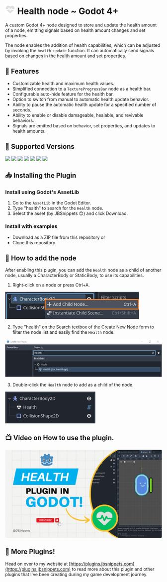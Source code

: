 # <img src="https://raw.githubusercontent.com/JBSnippets/godot4-health/main/jbs_health_node_128.png" width="32" height="32" /> Health node ~ Godot 4+
A custom Godot 4+ node designed to store and update the health amount of a node, emitting signals based on health amount changes and set properties.

The node enables the addition of health capabilities, which can be adjusted by invoking the `health_update` function. It can automatically send signals based on changes in the health amount and set properties.

## 🧬 Features
- Customizable health and maximum health values.
- Simplified connection to a `TextureProgressBar` node as a health bar.
- Configurable auto-hide feature for the health bar.
- Option to switch from manual to automatic health update behavior.
- Ability to pause the automatic health update for a specified number of seconds.
- Ability to enable or disable damageable, healable, and revivable behaviors.
- Signals are emitted based on behavior, set properties, and updates to health amounts.

## 💽 Supported Versions
<img src="https://img.shields.io/badge/Godot-v4.1.1-%23478cbf?logo=godot-engine&logoColor=cyian&color=blue"> <img src="https://img.shields.io/badge/Godot-v4.1.2-%23478cbf?logo=godot-engine&logoColor=cyian&color=blue"> <img src="https://img.shields.io/badge/Godot-v4.1.3-%23478cbf?logo=godot-engine&logoColor=cyian&color=blue"> <img src="https://img.shields.io/badge/Godot-v4.1.4-%23478cbf?logo=godot-engine&logoColor=cyian&color=blue"> <img src="https://img.shields.io/badge/Godot-v4.2.0-%23478cbf?logo=godot-engine&logoColor=cyian&color=blue"> <img src="https://img.shields.io/badge/Godot-v4.2.1-%23478cbf?logo=godot-engine&logoColor=cyian&color=blue"> <img src="https://img.shields.io/badge/Godot-v4.2.2-%23478cbf?logo=godot-engine&logoColor=cyian&color=blue">

## 📥 Installing the Plugin
### Install using Godot's AssetLib

1. Go to the `AssetLib` in the Godot Editor.
1. Type "health" to search for the `Health` node.
1. Select the asset (by JBSnippets 😊) and click Download.

### Install with examples

- Download as a ZIP file from this repository or
- Clone this repository

## 🚀 How to add the node
After enabling this plugin, you can add the `Health` node as a child of another node, usually a CharacterBody or StaticBody, to use its capabilities.

1. Right-click on a node or press Ctrl+A.

![Add Node](https://github.com/JBSnippets/godot4-health/blob/main/assets/add_node0.png)

2. Type "health" on the Search textbox of the Create New Node form to filter the node list and easily find the `Health` node.

![Add Node](https://github.com/JBSnippets/godot4-health/blob/main/assets/add_node1.png)

3. Double-click the `Health` node to add as a child of the node.

![Add Node](https://github.com/JBSnippets/godot4-health/blob/main/assets/add_node2.png)

## 📺 Video on How to use the plugin.
[![Watch the video](https://github.com/JBSnippets/godot4-health/blob/main/assets/JBSnippets%20YT%20Thumbnail%203.png)](https://www.youtube.com/watch?v=CS524A5O90s)

## 📡 More Plugins!
Head on over to my website at [https://plugins.jbsnippets.com](https://plugins.jbsnippets.com) to read more about this plugin and other plugins that I've been creating during my game development journey.
